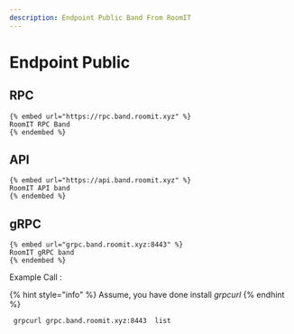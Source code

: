 ```yaml
---
description: Endpoint Public Band From RoomIT
---
```


# Endpoint Public

## RPC

    {% embed url="https://rpc.band.roomit.xyz" %}
    RoomIT RPC Band
    {% endembed %}

## API

    {% embed url="https://api.band.roomit.xyz" %}
    RoomIT API band
    {% endembed %}

## gRPC

    {% embed url="grpc.band.roomit.xyz:8443" %}
    RoomIT gRPC band
    {% endembed %}

Example Call :

{% hint style="info" %}
Assume, you have done install _grpcurl_
{% endhint %}

```bash
 grpcurl grpc.band.roomit.xyz:8443  list
```

